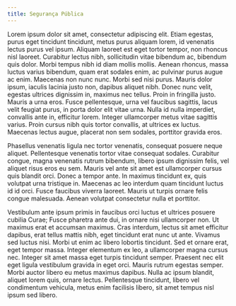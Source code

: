```yaml
---
title: Segurança Pública
---
```


Lorem ipsum dolor sit amet, consectetur adipiscing elit. Etiam egestas, purus eget tincidunt tincidunt, metus purus aliquam lorem, id venenatis lectus purus vel ipsum. Aliquam laoreet est eget tortor tempor, non rhoncus nisl laoreet. Curabitur lectus nibh, sollicitudin vitae bibendum ac, bibendum quis dolor. Morbi tempus nibh id diam mollis mollis. Aenean rhoncus, massa luctus varius bibendum, quam erat sodales enim, ac pulvinar purus augue ac enim. Maecenas non nunc nunc. Morbi sed nisi purus. Mauris dolor ipsum, iaculis lacinia justo non, dapibus aliquet nibh. Donec nunc velit, egestas ultrices dignissim in, maximus nec tellus. Proin in fringilla justo. Mauris a urna eros. Fusce pellentesque, urna vel faucibus sagittis, lacus velit feugiat purus, in porta dolor elit vitae urna. Nulla id nulla imperdiet, convallis ante in, efficitur lorem. Integer ullamcorper metus vitae sagittis varius. Proin cursus nibh quis tortor convallis, at ultrices ex luctus. Maecenas lectus augue, placerat non sem sodales, porttitor gravida eros.

Phasellus venenatis ligula nec tortor venenatis, consequat posuere neque aliquet. Pellentesque venenatis tortor vitae consequat sodales. Curabitur congue, magna venenatis rutrum bibendum, libero ipsum dignissim felis, vel aliquet risus eros eu sem. Mauris vel ante sit amet est ullamcorper cursus quis blandit orci. Donec a tempor ante. In maximus tincidunt ex, quis volutpat urna tristique in. Maecenas ac leo interdum quam tincidunt luctus id id orci. Fusce faucibus viverra laoreet. Mauris ut turpis ornare felis congue malesuada. Aenean volutpat consectetur nulla et porttitor.

Vestibulum ante ipsum primis in faucibus orci luctus et ultrices posuere cubilia Curae; Fusce pharetra ante dui, in ornare nisi ullamcorper non. Ut maximus erat et accumsan maximus. Cras interdum, lectus sit amet efficitur dapibus, erat tellus mattis nibh, eget tincidunt erat nunc ut ante. Vivamus sed luctus nisi. Morbi ut enim ac libero lobortis tincidunt. Sed et ornare erat, eget tempor massa. Integer elementum ex leo, a ullamcorper magna cursus nec. Integer sit amet massa eget turpis tincidunt semper. Praesent nec elit eget ligula vestibulum gravida in eget orci. Mauris rutrum egestas semper. Morbi auctor libero eu metus maximus dapibus. Nulla ac ipsum blandit, aliquet lorem quis, ornare lectus. Pellentesque tincidunt, libero vel condimentum vehicula, metus enim facilisis libero, sit amet tempus nisl ipsum sed libero.
